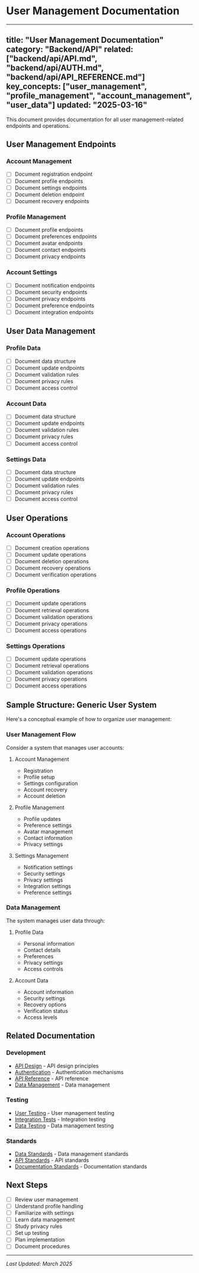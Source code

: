 # User Management Documentation

---
title: "User Management Documentation"
category: "Backend/API"
related: ["backend/api/API.md", "backend/api/AUTH.md", "backend/api/API_REFERENCE.md"]
key_concepts: ["user_management", "profile_management", "account_management", "user_data"]
updated: "2025-03-16"
---

This document provides documentation for all user management-related endpoints and operations.

## User Management Endpoints

### Account Management
- [ ] Document registration endpoint
- [ ] Document profile endpoints
- [ ] Document settings endpoints
- [ ] Document deletion endpoint
- [ ] Document recovery endpoints

### Profile Management
- [ ] Document profile endpoints
- [ ] Document preferences endpoints
- [ ] Document avatar endpoints
- [ ] Document contact endpoints
- [ ] Document privacy endpoints

### Account Settings
- [ ] Document notification endpoints
- [ ] Document security endpoints
- [ ] Document privacy endpoints
- [ ] Document preference endpoints
- [ ] Document integration endpoints

## User Data Management

### Profile Data
- [ ] Document data structure
- [ ] Document update endpoints
- [ ] Document validation rules
- [ ] Document privacy rules
- [ ] Document access control

### Account Data
- [ ] Document data structure
- [ ] Document update endpoints
- [ ] Document validation rules
- [ ] Document privacy rules
- [ ] Document access control

### Settings Data
- [ ] Document data structure
- [ ] Document update endpoints
- [ ] Document validation rules
- [ ] Document privacy rules
- [ ] Document access control

## User Operations

### Account Operations
- [ ] Document creation operations
- [ ] Document update operations
- [ ] Document deletion operations
- [ ] Document recovery operations
- [ ] Document verification operations

### Profile Operations
- [ ] Document update operations
- [ ] Document retrieval operations
- [ ] Document validation operations
- [ ] Document privacy operations
- [ ] Document access operations

### Settings Operations
- [ ] Document update operations
- [ ] Document retrieval operations
- [ ] Document validation operations
- [ ] Document privacy operations
- [ ] Document access operations

## Sample Structure: Generic User System

Here's a conceptual example of how to organize user management:

### User Management Flow
Consider a system that manages user accounts:

1. Account Management
   - Registration
   - Profile setup
   - Settings configuration
   - Account recovery
   - Account deletion

2. Profile Management
   - Profile updates
   - Preference settings
   - Avatar management
   - Contact information
   - Privacy settings

3. Settings Management
   - Notification settings
   - Security settings
   - Privacy settings
   - Integration settings
   - Preference settings

### Data Management
The system manages user data through:

1. Profile Data
   - Personal information
   - Contact details
   - Preferences
   - Privacy settings
   - Access controls

2. Account Data
   - Account information
   - Security settings
   - Recovery options
   - Verification status
   - Access levels

## Related Documentation

### Development
- [API Design](API.md) - API design principles
- [Authentication](AUTH.md) - Authentication mechanisms
- [API Reference](API_REFERENCE.md) - API reference
- [Data Management](../data/INDEX.md) - Data management

### Testing
- [User Testing](../../testing/backend/USER_TESTING.md) - User management testing
- [Integration Tests](../../testing/backend/INTEGRATION_TESTING.md) - Integration testing
- [Data Testing](../../testing/backend/DATA_TESTING.md) - Data management testing

### Standards
- [Data Standards](../../standards/DATA_STANDARDS.md) - Data management standards
- [API Standards](../../standards/API_STANDARDS.md) - API standards
- [Documentation Standards](../../standards/DOCUMENTATION.md) - Documentation standards

## Next Steps

- [ ] Review user management
- [ ] Understand profile handling
- [ ] Familiarize with settings
- [ ] Learn data management
- [ ] Study privacy rules
- [ ] Set up testing
- [ ] Plan implementation
- [ ] Document procedures

---

*Last Updated: March 2025* 